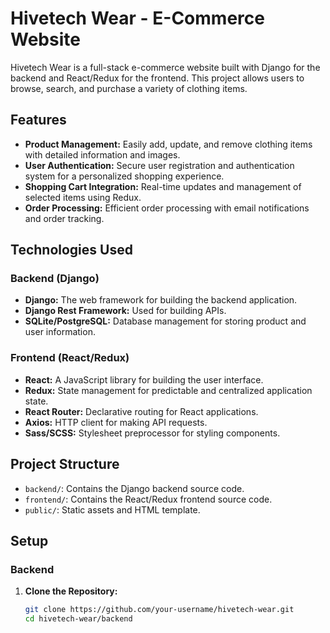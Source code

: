 # Hivetech Wear - E-Commerce Website
Hivetech Wear is a full-stack e-commerce website built with Django for the backend and React/Redux for the frontend. This project allows users to browse, search, and purchase a variety of clothing items.
## Features
- **Product Management:** Easily add, update, and remove clothing items with detailed information and images.
- **User Authentication:** Secure user registration and authentication system for a personalized shopping experience.
- **Shopping Cart Integration:** Real-time updates and management of selected items using Redux.
- **Order Processing:** Efficient order processing with email notifications and order tracking.
## Technologies Used
### Backend (Django)
- **Django:** The web framework for building the backend application.
- **Django Rest Framework:** Used for building APIs.
- **SQLite/PostgreSQL:** Database management for storing product and user information.
### Frontend (React/Redux)
- **React:** A JavaScript library for building the user interface.
- **Redux:** State management for predictable and centralized application state.
- **React Router:** Declarative routing for React applications.
- **Axios:** HTTP client for making API requests.
- **Sass/SCSS:** Stylesheet preprocessor for styling components.
## Project Structure
- `backend/`: Contains the Django backend source code.
- `frontend/`: Contains the React/Redux frontend source code.
- `public/`: Static assets and HTML template.
## Setup
### Backend
1. **Clone the Repository:**
   ```bash
   git clone https://github.com/your-username/hivetech-wear.git
   cd hivetech-wear/backend
